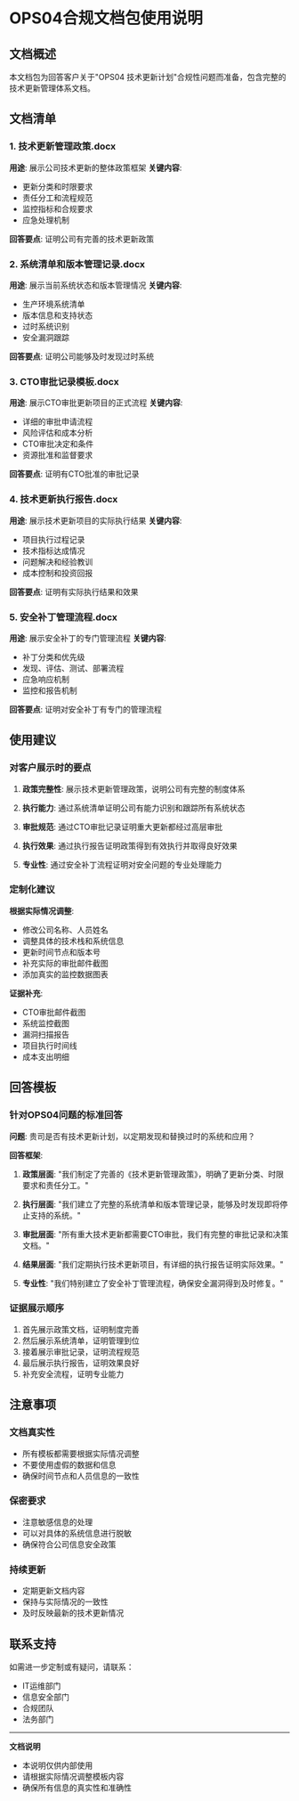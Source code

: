 # OPS04合规文档包使用说明

## 文档概述

本文档包为回答客户关于"OPS04 技术更新计划"合规性问题而准备，包含完整的技术更新管理体系文档。

## 文档清单

### 1. 技术更新管理政策.docx
**用途**: 展示公司技术更新的整体政策框架
**关键内容**:
- 更新分类和时限要求
- 责任分工和流程规范
- 监控指标和合规要求
- 应急处理机制

**回答要点**: 证明公司有完善的技术更新政策

### 2. 系统清单和版本管理记录.docx
**用途**: 展示当前系统状态和版本管理情况
**关键内容**:
- 生产环境系统清单
- 版本信息和支持状态
- 过时系统识别
- 安全漏洞跟踪

**回答要点**: 证明公司能够及时发现过时系统

### 3. CTO审批记录模板.docx
**用途**: 展示CTO审批更新项目的正式流程
**关键内容**:
- 详细的审批申请流程
- 风险评估和成本分析
- CTO审批决定和条件
- 资源批准和监督要求

**回答要点**: 证明有CTO批准的审批记录

### 4. 技术更新执行报告.docx
**用途**: 展示技术更新项目的实际执行结果
**关键内容**:
- 项目执行过程记录
- 技术指标达成情况
- 问题解决和经验教训
- 成本控制和投资回报

**回答要点**: 证明有实际执行结果和效果

### 5. 安全补丁管理流程.docx
**用途**: 展示安全补丁的专门管理流程
**关键内容**:
- 补丁分类和优先级
- 发现、评估、测试、部署流程
- 应急响应机制
- 监控和报告机制

**回答要点**: 证明对安全补丁有专门的管理流程

## 使用建议

### 对客户展示时的要点

1. **政策完整性**: 展示技术更新管理政策，说明公司有完整的制度体系

2. **执行能力**: 通过系统清单证明公司有能力识别和跟踪所有系统状态

3. **审批规范**: 通过CTO审批记录证明重大更新都经过高层审批

4. **执行效果**: 通过执行报告证明政策得到有效执行并取得良好效果

5. **专业性**: 通过安全补丁流程证明对安全问题的专业处理能力

### 定制化建议

**根据实际情况调整**:
- 修改公司名称、人员姓名
- 调整具体的技术栈和系统信息
- 更新时间节点和版本号
- 补充实际的审批邮件截图
- 添加真实的监控数据图表

**证据补充**:
- CTO审批邮件截图
- 系统监控截图
- 漏洞扫描报告
- 项目执行时间线
- 成本支出明细

## 回答模板

### 针对OPS04问题的标准回答

**问题**: 贵司是否有技术更新计划，以定期发现和替换过时的系统和应用？

**回答框架**:

1. **政策层面**: 
   "我们制定了完善的《技术更新管理政策》，明确了更新分类、时限要求和责任分工。"

2. **执行层面**:
   "我们建立了完整的系统清单和版本管理记录，能够及时发现即将停止支持的系统。"

3. **审批层面**:
   "所有重大技术更新都需要CTO审批，我们有完整的审批记录和决策文档。"

4. **结果层面**:
   "我们定期执行技术更新项目，有详细的执行报告证明实际效果。"

5. **专业性**:
   "我们特别建立了安全补丁管理流程，确保安全漏洞得到及时修复。"

### 证据展示顺序

1. 首先展示政策文档，证明制度完善
2. 然后展示系统清单，证明管理到位
3. 接着展示审批记录，证明流程规范
4. 最后展示执行报告，证明效果良好
5. 补充安全流程，证明专业能力

## 注意事项

### 文档真实性
- 所有模板都需要根据实际情况调整
- 不要使用虚假的数据和信息
- 确保时间节点和人员信息的一致性

### 保密要求
- 注意敏感信息的处理
- 可以对具体的系统信息进行脱敏
- 确保符合公司信息安全政策

### 持续更新
- 定期更新文档内容
- 保持与实际情况的一致性
- 及时反映最新的技术更新情况

## 联系支持

如需进一步定制或有疑问，请联系：
- IT运维部门
- 信息安全部门
- 合规团队
- 法务部门

---
**文档说明**
- 本说明仅供内部使用
- 请根据实际情况调整模板内容
- 确保所有信息的真实性和准确性
